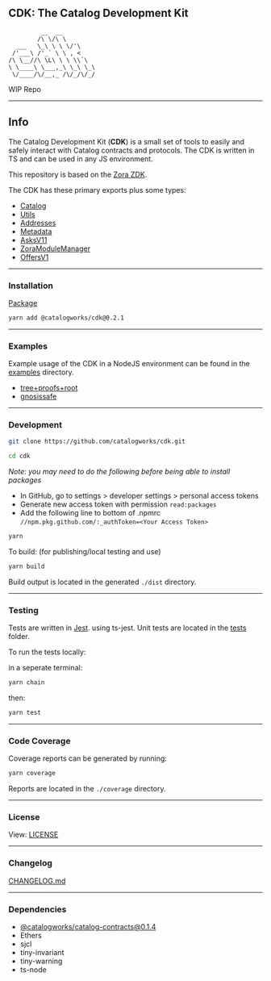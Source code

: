 ## CDK: The Catalog Development Kit

```
         __  __
        /\ \/\ \
  ___   \_\ \ \ \/'\
 /'___\ /'_` \ \ , <
/\ \__//\ \L\ \ \ \\`\
\ \____\ \___,_\ \_\ \_\
 \/____/\/__,_ /\/_/\/_/

```

WIP Repo

---

## Info

The Catalog Development Kit (**CDK**) is a small set of tools to easily and safely interact with Catalog contracts and protocols.
The CDK is written in TS and can be used in any JS environment.

This repository is based on the [Zora ZDK](https://github.com/ourzora/zdk).

The CDK has these primary exports plus some types:

- [Catalog](docs/catalog.md)
- [Utils](src/utils.ts)
- [Addresses](src/addresses.ts)
- [Metadata](src/metadata.ts)
- [AsksV11](src/asksv11.ts)
- [ZoraModuleManager](src/zoramodulemanager.ts)
- [OffersV1](src/offersv1.ts)

---

### Installation

[Package](https://github.com/catalogworks/cdk/packages/1173720)

```bash
yarn add @catalogworks/cdk@0.2.1
```

---

### Examples

Example usage of the CDK in a NodeJS environment can be found in the [examples](./examples) directory.

- [tree+proofs+root](./examples/scripts/treeproofdb.ts)
- [gnosissafe](./examples/scripts/connectsafe.ts)

---

### Development

```bash
git clone https://github.com/catalogworks/cdk.git
```

```bash
cd cdk
```

_Note: you may need to do the following before being able to install packages_

- In GitHub, go to settings > developer settings > personal access tokens
- Generate new access token with permission `read:packages`
- Add the following line to bottom of .npmrc `//npm.pkg.github.com/:_authToken=<Your Access Token>`

```bash
yarn
```

To build: (for publishing/local testing and use)

```bash
yarn build
```

Build output is located in the generated `./dist` directory.

---

### Testing

Tests are written in [Jest](https://jestjs.io/). using ts-jest.
Unit tests are located in the [tests](./tests) folder.

To run the tests locally:

in a seperate terminal:

```bash
yarn chain
```

then:

```bash
yarn test
```

---

### Code Coverage

Coverage reports can be generated by running:

```bash
yarn coverage
```

Reports are located in the `./coverage` directory.

---

### License

View: [LICENSE](./LICENSE)

---

### Changelog

[CHANGELOG.md](./CHANGELOG.md)

---

### Dependencies

- [@catalogworks/catalog-contracts@0.1.4](https://github.com/catalogworks/catalog-contracts/packages/1165811)
- Ethers
- sjcl
- tiny-invariant
- tiny-warning
- ts-node
